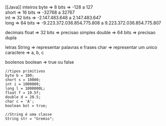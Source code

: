  [[Java]]
inteiros
byte => 8 bits => -128 a 127  
short => 16 bits => -32768 a 32767  
int => 32 bits => -2.147.483.648 a  2.147.483.647  
long => 64 bits => -9.223.372.036.854.775.808 a 9.223.372.036.854.775.807

decimais
float => 32 bits => precisao simples
double => 64 bits => precisao dupla

letras
String => representar palavras e frases
char => representar um unico caractere => a, b, c

boolenos
boolean => true ou false

```
//tipos primitivos
byte b = 100;
short s = 10000;
int i = 1000000;
long l = 1000000L;
float f = 10.5f;
double d = 20.5;
char c = 'A';
boolean bol = true;

//String é uma classe 
String str = "Gremio";
```

